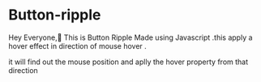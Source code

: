 # Button-ripple

Hey Everyone,👋
This is Button Ripple Made using Javascript .this apply a hover effect in direction of mouse hover .

it will find out the mouse position and aplly the hover property from that direction
